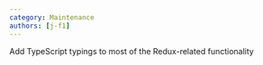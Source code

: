 ```yaml
---
category: Maintenance
authors: [j-f1]
---
```


Add TypeScript typings to most of the Redux-related functionality
